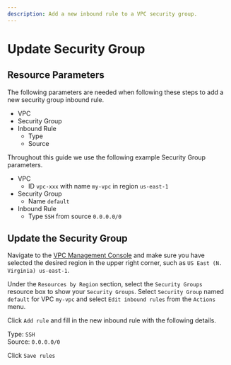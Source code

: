 ```yaml
---
description: Add a new inbound rule to a VPC security group.
---
```


# Update Security Group

## Resource Parameters

The following parameters are needed when following these steps to add a new security group inbound rule.

- VPC
- Security Group
- Inbound Rule
  - Type
  - Source

Throughout this guide we use the following example Security Group parameters.

- VPC
  - ID `vpc-xxx` with name `my-vpc` in region `us-east-1`
- Security Group
  - Name `default`
- Inbound Rule
  - Type `SSH` from source `0.0.0.0/0`

## Update the Security Group

Navigate to the [VPC Management Console](https://console.aws.amazon.com/vpc) and make sure you have selected the desired region in the upper right corner, such as `US East (N. Virginia) us-east-1`.

Under the `Resources by Region` section, select the `Security Groups` resource box to show your `Security Groups`. Select `Security Group` named `default` for VPC `my-vpc` and select `Edit inbound rules` from the `Actions` menu.

Click `Add rule` and fill in the new inbound rule with the following details.

Type: `SSH`\
Source: `0.0.0.0/0`

Click `Save rules`
